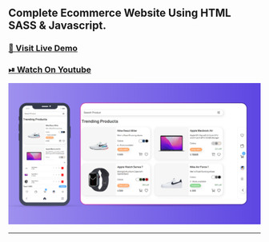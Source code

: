 ## Complete Ecommerce Website Using HTML SASS & Javascript.

### [🔗 Visit Live Demo](https://ecommerce-cods.netlify.app/)

### [⏯ Watch On Youtube](https://youtu.be/pp1TFz7z_1k)


![thumbnail](thumbnail.png)

----------
